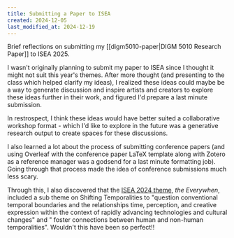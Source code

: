 ```yaml
---
title: Submitting a Paper to ISEA
created: 2024-12-05
last_modified_at: 2024-12-19
---
```


<div class="overview">
Brief reflections on submitting my [[digm5010-paper|DIGM 5010 Research Paper]] to ISEA 2025.
</div>

I wasn't originally planning to submit my paper to ISEA since I thought it might not suit this year's themes. After more thought (and presenting to the class which helped clarify my ideas), I realized these ideas could maybe be a way to generate discussion and inspire artists and creators to explore these ideas further in their work, and figured I'd prepare a last minute submission.

In restrospect, I think these ideas would have better suited a collaborative workshop format - which I'd like to explore in the future was a generative research output to create spaces for these discussions.

I also learned a lot about the process of submitting conference papers (and using Overleaf with the conference paper LaTeX template along with Zotero as a reference manager was a godsend for a last minute formatting job). Going through that process made the idea of conference submissions much less scary.

Through this, I also discovered that the [ISEA 2024 theme](https://isea2024.isea-international.org/theme/), *the Everywhen*, included a sub theme on Shifting Temporalities to "question conventional temporal boundaries and the relationships time, perception, and creative expression within the context of rapidly advancing technologies and cultural changes" and " foster connections between human and non-human temporalities". Wouldn't this have been so perfect!!